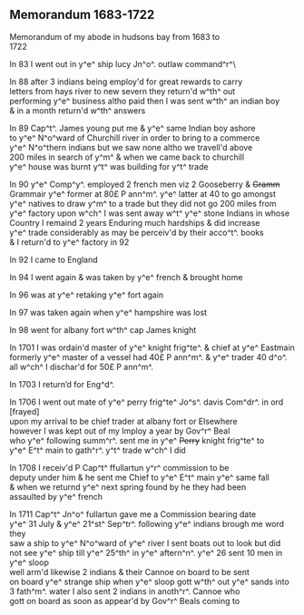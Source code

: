 <div style="page-break-before:always;"></div>

## Memorandum 1683-1722

Memorandum of my abode in hudsons bay from 1683 to\
1722

In 83 I went out in y^e^ ship lucy Jn^o^. outlaw command^r^\

In 88 after 3 indians being employ'd for great rewards to carry\
letters from hays river to new severn they return'd w^th^ out\
performing y^e^ business altho paid then I was sent w^th^ an indian boy\
& in a month return'd w^th^ answers

In 89 Cap^t^. James young put me & y^e^ same Indian boy ashore\
to y^e^ N^o^ward of Churchill river in order to bring to a commerce\
y^e^ N^o^thern indians but we saw none altho we travell'd above\
200 miles in search of y^m^ & when we came back to churchill\
y^e^ house was burnt y^t^ was building for y^t^ trade

In 90 y^e^ Comp^y^. employed 2 french men viz 2 Gooseberry & ~~Gramm~~\
Grammair y^e^ former at 80£ P ann^m^. y^e^ latter at 40 to go amongst\
y^e^ natives to draw y^m^ to a trade but they did not go 200 miles from\
y^e^ factory upon w^ch^ I was sent away w^t^ y^e^ stone Indians in whose\
Country I remaind 2 years Enduring much hardships & did increase\
y^e^ trade considerably as may be perceiv'd by their acco^t^. books\
& I return'd to y^e^ factory in 92

In 92 I came to England

In 94 I went again & was taken by y^e^ french & brought home

In 96 was at y^e^ retaking y^e^ fort again

In 97 was taken again when y^e^ hampshire was lost

In 98 went for albany fort w^th^ cap James knight

In 1701 I was ordain'd master of y^e^ knight frig^te^. & chief at y^e^ Eastmain\
formerly y^e^ master of a vessel had 40£ P ann^m^. & y^e^ trader 40 d^o^.\
all w^ch^ I dischar'd for 50£ P ann^m^.

In 1703 I return’d for Eng^d^.

In 1706 I went out mate of y^e^ perry frig^te^ Jo^s^. davis Com^dr^. in ord [frayed]\
upon my arrival to be chief trader at albany fort or Elsewhere\
however I was kept out of my Imploy a year by Gov^r^ Beal\
who y^e^ following summ^r^. sent me in y^e^ ~~Perry~~ knight frig^te^ to\
y^e^ E^t^ main to gath^r^. y^t^ trade w^ch^ I did

In 1708 I receiv'd P Cap^t^ ffullartun y^r^ commission to be\
deputy under him & he sent me Chief to y^e^ E^t^ main y^e^ same fall\
& when we returnd y^e^ next spring found by he they had been\
assaulted by y^e^ french

In 1711 Cap^t^ Jn^o^ fullartun gave me a Commission bearing date\
y^e^ 31 July & y^e^ 21^st^ Sep^tr^. following y^e^ indians brough me word they\
saw a ship to y^e^ N^o^ward of y^e^ river I sent boats out to look but did\
not see y^e^ ship till y^e^ 25^th^ in y^e^ aftern^n^. y^e^ 26 sent 10 men in y^e^ sloop\
well arm'd likewise 2 indians & their Cannoe on board to be sent\
on board y^e^ strange ship when y^e^ sloop gott w^th^ out y^e^ sands into\
3 fath^m^. water I also sent 2 indians in anoth^r^. Cannoe who\
gott on board as soon as appear'd by Gov^r^ Beals coming to

